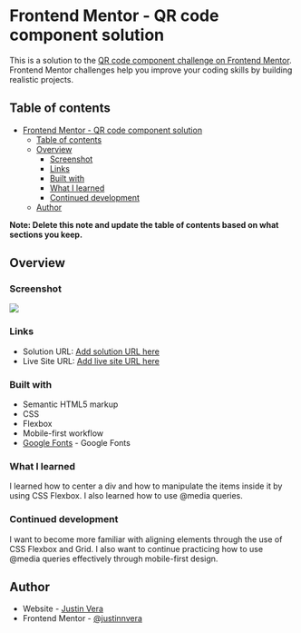 # Frontend Mentor - QR code component solution

This is a solution to the [QR code component challenge on Frontend Mentor](https://www.frontendmentor.io/challenges/qr-code-component-iux_sIO_H). Frontend Mentor challenges help you improve your coding skills by building realistic projects. 

## Table of contents

- [Frontend Mentor - QR code component solution](#frontend-mentor---qr-code-component-solution)
  - [Table of contents](#table-of-contents)
  - [Overview](#overview)
    - [Screenshot](#screenshot)
    - [Links](#links)
    - [Built with](#built-with)
    - [What I learned](#what-i-learned)
    - [Continued development](#continued-development)
  - [Author](#author)

**Note: Delete this note and update the table of contents based on what sections you keep.**

## Overview

### Screenshot

![](./screenshot.ppg)

### Links

- Solution URL: [Add solution URL here](https://your-solution-url.com)
- Live Site URL: [Add live site URL here](https://your-live-site-url.com)

### Built with

- Semantic HTML5 markup
- CSS 
- Flexbox
- Mobile-first workflow
- [Google Fonts](https://fonts.google.com) - Google Fonts

### What I learned

I learned how to center a div and how to manipulate the items inside it by using CSS Flexbox. I also learned how to use @media queries.

### Continued development

I want to become more familiar with aligning elements through the use of CSS Flexbox and Grid. I also want to continue practicing how to use @media queries effectively through mobile-first design.

## Author

- Website - [Justin Vera](https://justinvera.com)
- Frontend Mentor - [@justinnvera](https://www.frontendmentor.io/profile/justinnvera)

